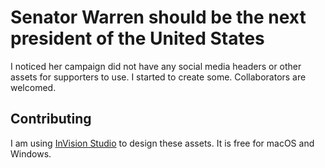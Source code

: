 # Senator Warren should be the next president of the United States

I noticed her campaign did not have any social media headers or other assets for supporters to use. I started to create some. Collaborators are welcomed.

## Contributing

I am using [InVision Studio](https://www.invisionapp.com/studio) to design these assets. It is free for macOS and Windows.